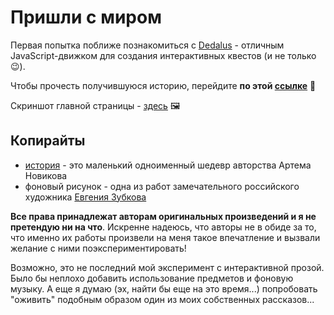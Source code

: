# Пришли с миром
Первая попытка поближе познакомиться с [Dedalus](https://github.com/pistacchio/Dedalus) - отличным JavaScript-движком для создания интерактивных квестов (и не только😉).

Чтобы прочесть получившуюся историю, перейдите **по этой [ссылке](https://liketaurus.github.io/IF-Dedalus/story.html)** 🚀

Скриншот главной страницы - [здесь](https://github.com/liketaurus/IF-Dedalus/blob/master/result.png) 🖼

## Копирайты
* [история](http://samlib.ru/n/nowikow_artem_ewgenxewich/prishli_s_mirom.shtml) - это маленький  одноименный шедевр авторства Артема Новикова 
* фоновый рисунок - одна из работ замечательного российского художника [Евгения Зубкова](https://www.championat.com/cybersport/article-4012717-kiberpank-glazami-rossijskogo-hudozhnika-evgenija-zubkova.html)

**Все права принадлежат авторам оригинальных произведений и я не претендую ни на что**. Искренне надеюсь, что авторы не в обиде за то, что именно их работы произвели на меня такое впечатление и вызвали желание с ними поэкспериментировать!

Возможно, это не последний мой эксперимент с интерактивной прозой. Было бы неплохо добавить использование предметов и фоновую музыку. А еще я думаю (эх, найти бы еще на это время...) попробовать "оживить" подобным образом один из моих собственных рассказов...
